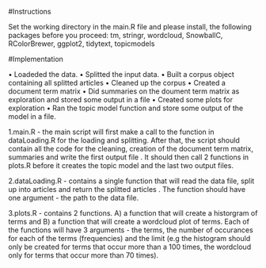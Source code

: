 #Instructions

Set the working directory in the main.R file and please install, the following packages before you proceed:
tm,
stringr,
wordcloud,
SnowballC,
RColorBrewer,
ggplot2,
tidytext,
topicmodels

#Implementation

• Loadeded the data.
• Splitted the input data.
• Built a corpus object containing all splitted articles
• Cleaned up the corpus
• Created a document term matrix
• Did summaries on the doument term matrix as exploration and stored some output in a file
• Created some plots for exploration
• Ran the topic model function and store some output of the model in a file.


1.main.R - the main script will first make a call to the function in dataLoading.R for the loading and
splitting. After that, the script should contain all the code for the cleaning, creation of the document
term matrix, summaries and write the first output file . It should then call 2 functions
in plots.R before it creates the topic model and the last two output files.

2.dataLoading.R - contains a single function that will read the data file, split up into articles and
return the splitted articles . The function should have one
argument - the path to the data file.

3.plots.R - contains 2 functions. A) a function that will create a historgram of terms and B) a function
that will create a wordcloud plot of terms. Each of the functions will have 3 arguments - the terms, the
number of occurances for each of the terms (frequencies) and the limit (e.g the histogram should only
be created for terms that occur more than a 100 times, the wordcloud only for terms that occur more
than 70 times).